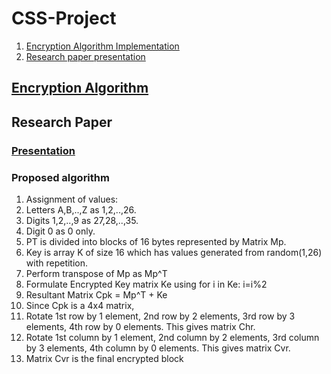# CSS-Project
1. [Encryption Algorithm Implementation](https://github.com/ZNevzz/CSS-Project/blob/master/README.md#encryption-algorithm)
2. [Research paper presentation](https://github.com/ZNevzz/CSS-Project#research-paper)

## [Encryption Algorithm](https://github.com/ZNevzz/CSS-Project/tree/master/Nevil)

## Research Paper

### [Presentation](https://github.com/ZNevzz/CSS-Project/blob/master/CSS%20Research%20paper-Nevzz.pptx)

### Proposed algorithm

1. Assignment of values:
  1. Letters A,B,..,Z as 1,2,..,26.
  2. Digits 1,2,..,9 as 27,28,..,35.
  3. Digit 0 as 0 only.
2. PT is divided into blocks of 16 bytes represented by Matrix Mp.
3. Key is array K of size 16 which has values generated from random(1,26) with repetition.
4. Perform transpose of Mp as Mp^T
5. Formulate Encrypted Key matrix Ke using for i in Ke: i=i%2
6. Resultant Matrix Cpk = Mp^T + Ke
7. Since Cpk is a 4x4 matrix,
  1. Rotate 1st row by 1 element, 2nd row by 2 elements, 3rd row by 3 elements, 4th row by 0 elements. This gives matrix Chr.
  2. Rotate 1st column by 1 element, 2nd column by 2 elements, 3rd column by 3 elements, 4th column by 0 elements. This gives matrix Cvr.
8. Matrix Cvr is the final encrypted block

